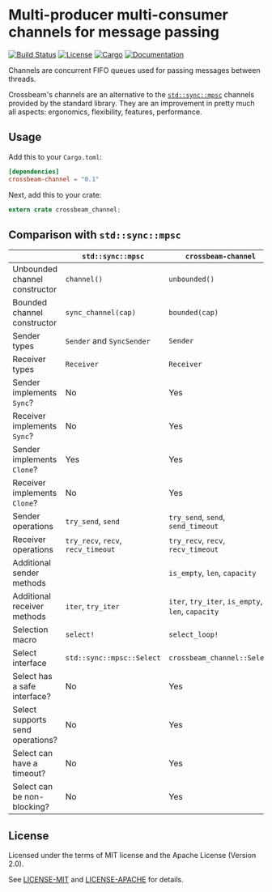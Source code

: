 # Multi-producer multi-consumer channels for message passing

[![Build Status](https://travis-ci.org/crossbeam-rs/crossbeam-channel.svg?branch=master)](https://travis-ci.org/crossbeam-rs/crossbeam-channel)
[![License](https://img.shields.io/badge/license-MIT%2FApache--2.0-blue.svg)](https://github.com/crossbeam-rs/crossbeam-channel)
[![Cargo](https://img.shields.io/crates/v/crossbeam-channel.svg)](https://crates.io/crates/crossbeam-channel)
[![Documentation](https://docs.rs/crossbeam-channel/badge.svg)](https://docs.rs/crossbeam-channel)

Channels are concurrent FIFO queues used for passing messages between threads.

Crossbeam's channels are an alternative to the [`std::sync::mpsc`] channels
provided by the standard library. They are an improvement in pretty much all
aspects: ergonomics, flexibility, features, performance.

[`std::sync::mpsc`]: https://doc.rust-lang.org/std/sync/mpsc/index.html

## Usage

Add this to your `Cargo.toml`:

```toml
[dependencies]
crossbeam-channel = "0.1"
```

Next, add this to your crate:

```rust
extern crate crossbeam_channel;
```

## Comparison with `std::sync::mpsc`

|                                  | `std::sync::mpsc`                  | `crossbeam-channel`                               |
|----------------------------------|------------------------------------|---------------------------------------------------|
| Unbounded channel constructor    | `channel()`                        | `unbounded()`                                     |
| Bounded channel constructor      | `sync_channel(cap)`                | `bounded(cap)`                                    |
| Sender types                     | `Sender` and `SyncSender`          | `Sender`                                          |
| Receiver types                   | `Receiver`                         | `Receiver`                                        |
| Sender implements `Sync`?        | No                                 | Yes                                               |
| Receiver implements `Sync`?      | No                                 | Yes                                               |
| Sender implements `Clone`?       | Yes                                | Yes                                               |
| Receiver implements `Clone`?     | No                                 | Yes                                               |
| Sender operations                | `try_send`, `send`                 | `try_send`, `send`, `send_timeout`                |
| Receiver operations              | `try_recv`, `recv`, `recv_timeout` | `try_recv`, `recv`, `recv_timeout`                |
| Additional sender methods        |                                    | `is_empty`, `len`, `capacity`                     |
| Additional receiver methods      | `iter`, `try_iter`                 | `iter`, `try_iter`, `is_empty`, `len`, `capacity` |
| Selection macro                  | `select!`                          | `select_loop!`                                    |
| Select interface                 | `std::sync::mpsc::Select`          | `crossbeam_channel::Select`                       |
| Select has a safe interface?     | No                                 | Yes                                               |
| Select supports send operations? | No                                 | Yes                                               |
| Select can have a timeout?       | No                                 | Yes                                               |
| Select can be non-blocking?      | No                                 | Yes                                               |

## License

Licensed under the terms of MIT license and the Apache License (Version 2.0).

See [LICENSE-MIT](LICENSE-MIT) and [LICENSE-APACHE](LICENSE-APACHE) for details.
